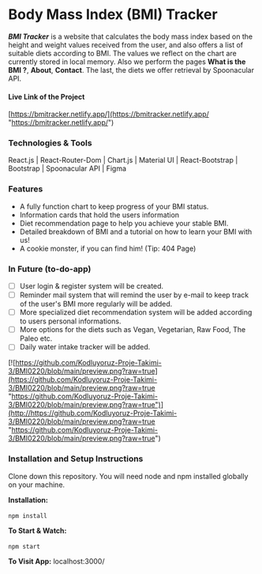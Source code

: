# Body Mass Index (BMI) Tracker 

***BMI Tracker*** is a website that calculates the body mass index based on the height and weight values received from the user, and also offers a list of suitable diets according to BMI.
The values we reflect on the chart are currently stored in local memory. 
Also we perform the pages  **What is the BMI ?**, **About**, **Contact**. 
The last, the diets we offer retrieval by Spoonacular API.

#### Live Link of the Project

[https://bmitracker.netlify.app/](https://bmitracker.netlify.app/ "https://bmitracker.netlify.app/")

### Technologies & Tools

React.js | React-Router-Dom | Chart.js | Material UI | React-Bootstrap | Bootstrap | Spoonacular API | Figma

### Features
- A fully function chart to keep progress of your BMI status.
- Information cards that hold the users information  
- Diet recommendation page to help you achieve your stable BMI.
- Detailed breakdown of BMI and a tutorial on how to learn your BMI with us!
- A cookie monster, if you can find him! (Tip: 404 Page)

### In Future (to-do-app)

- [ ] User login & register system will be created.
- [ ] Reminder mail system that will remind the user by e-mail to keep track of the user's BMI more regularly will be added.
- [ ] More specialized diet recommendation system will be added according to users personal informations.
- [ ] More options for the diets such as Vegan, Vegetarian, Raw Food, The Paleo etc.
- [ ] Daily water intake tracker will be added.

[![https://github.com/Kodluyoruz-Proje-Takimi-3/BMI0220/blob/main/preview.png?raw=true](https://github.com/Kodluyoruz-Proje-Takimi-3/BMI0220/blob/main/preview.png?raw=true "https://github.com/Kodluyoruz-Proje-Takimi-3/BMI0220/blob/main/preview.png?raw=true")](http://https://github.com/Kodluyoruz-Proje-Takimi-3/BMI0220/blob/main/preview.png?raw=true "https://github.com/Kodluyoruz-Proje-Takimi-3/BMI0220/blob/main/preview.png?raw=true")

### Installation and Setup Instructions

Clone down this repository. You will need node and npm installed globally on your machine.

**Installation:**

` npm install `


**To Start & Watch:**

`npm start`

**To Visit App:**
localhost:3000/



